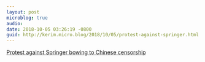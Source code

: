 ```yaml
---
layout: post
microblog: true
audio: 
date: 2018-10-05 03:26:19 -0800
guid: http://kerim.micro.blog/2018/10/05/protest-against-springer.html
---
```

[Protest against Springer bowing to Chinese censorship](http://u.osu.edu/mclc/2018/10/04/protest-against-springer-bowing-to-censorship/)
